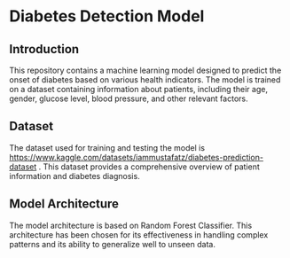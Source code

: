 # Diabetes Detection Model

## Introduction

This repository contains a machine learning model designed to predict the onset of diabetes based on various health indicators. The model is trained on a dataset containing information about patients, including their age, gender, glucose level, blood pressure, and other relevant factors.

## Dataset

The dataset used for training and testing the model is https://www.kaggle.com/datasets/iammustafatz/diabetes-prediction-dataset . This dataset provides a comprehensive overview of patient information and diabetes diagnosis.

## Model Architecture

The model architecture is based on Random Forest Classifier. This architecture has been chosen for its effectiveness in handling complex patterns and its ability to generalize well to unseen data.
